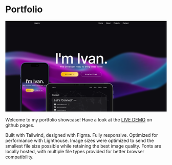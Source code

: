 # Portfolio

![portfolio hero section](docs/assets/images/project/full/portfolio.png)

Welcome to my portfolio showcase! Have a look at the [LIVE DEMO](https://ivanprovci.github.io/portfolio/) on github pages. 

Built with Tailwind, designed with Figma. Fully responsive. Optimized for performance with Lighthouse. Image sizes were optimized to send the smallest file size possible while retaining the best image quality. Fonts are locally hosted, with multiple file types provided for better browser compatibility.

